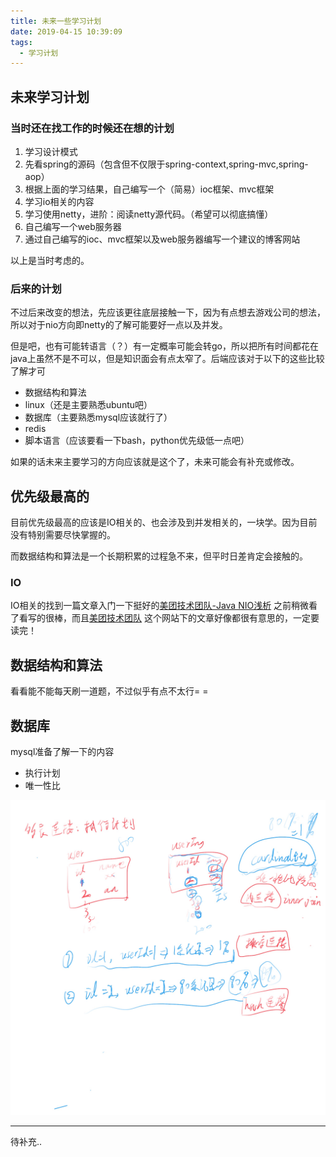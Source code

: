 ```yaml
---
title: 未来一些学习计划
date: 2019-04-15 10:39:09
tags: 
  - 学习计划
---
```


## 未来学习计划

### 当时还在找工作的时候还在想的计划

1. 学习设计模式
2. 先看spring的源码（包含但不仅限于spring-context,spring-mvc,spring-aop）
3. 根据上面的学习结果，自己编写一个（简易）ioc框架、mvc框架
4. 学习io相关的内容
5. 学习使用netty，进阶：阅读netty源代码。（希望可以彻底搞懂）
6. 自己编写一个web服务器
7. 通过自己编写的ioc、mvc框架以及web服务器编写一个建议的博客网站

以上是当时考虑的。



### 后来的计划

不过后来改变的想法，先应该更往底层接触一下，因为有点想去游戏公司的想法，所以对于nio方向即netty的了解可能要好一点以及并发。

但是吧，也有可能转语言（？）有一定概率可能会转go，所以把所有时间都花在java上虽然不是不可以，但是知识面会有点太窄了。后端应该对于以下的这些比较了解才可

- 数据结构和算法
- linux（还是主要熟悉ubuntu吧）
- 数据库（主要熟悉mysql应该就行了）
- redis
- 脚本语言（应该要看一下bash，python优先级低一点吧）

如果的话未来主要学习的方向应该就是这个了，未来可能会有补充或修改。



## 优先级最高的

目前优先级最高的应该是IO相关的、也会涉及到并发相关的，一块学。因为目前没有特别需要尽快掌握的。

而数据结构和算法是一个长期积累的过程急不来，但平时日差肯定会接触的。



### IO

IO相关的找到一篇文章入门一下挺好的[美团技术团队-Java NIO浅析](https://tech.meituan.com/2016/11/04/nio.html) 之前稍微看了看写的很棒，而且[美团技术团队](https://tech.meituan.com/) 这个网站下的文章好像都很有意思的，一定要读完！



## 数据结构和算法

看看能不能每天刷一道题，不过似乎有点不太行= =


## 数据库

mysql准备了解一下的内容
- 执行计划
- 唯一性比

![image-20190415183654546](/images/201904/db-index-join.png)



---

待补充..

